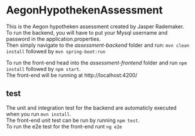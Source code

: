 # AegonHypothekenAssessment

This is the Aegon hypotheken assessment created by Jasper Rademaker.  
To run the backend, you will have to put your Mysql username and password in the application.properties.  
Then simply navigate to the *assessment-backend* folder and run: ```mvn clean install``` followed by ```mvn spring-boot:run```

To run the front-end head into the *assessment-frontend* folder and run ```npm install``` followed by ```npm start```.  
The front-end will be running at http://localhost:4200/

## test

The unit and integration test for the backend are automaticly executed when you run ```mvn install```.  
The front-end unit test can be run by running ```npm test```.  
To run the e2e test for the front-end runt ```ng e2e```  
